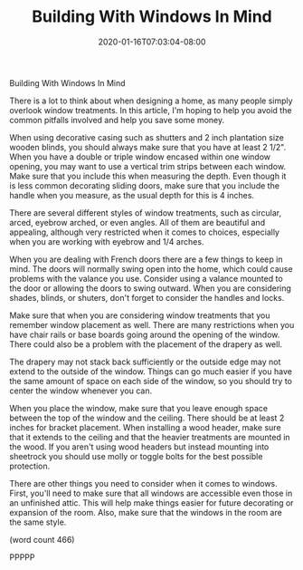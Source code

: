 ﻿---
title: "Building With Windows In Mind"
date: 2020-01-16T07:03:04-08:00
description: "Mini Blinds or Wood Shutters Tips for Web Success"
featured_image: "/images/Mini Blinds or Wood Shutters.jpg"
tags: ["Mini Blinds or Wood Shutters"]
---

Building With Windows In Mind

There is a lot to think about when designing a home,
as many people simply overlook window treatments.  In
this article, I'm hoping to help you avoid the common
pitfalls involved and help you save some money.

When using decorative casing such as shutters and 2
inch plantation size wooden blinds, you should always
make sure that you have at least 2 1/2".  When you 
have a double or triple window encased within one
window opening, you may want to use a vertical trim
strips between each window.  Make sure that you include
this when measuring the depth.  Even though it is less
common decorating sliding doors, make sure that you
include the handle when you measure, as the usual
depth for this is 4 inches.

There are several different styles of window treatments,
such as circular, arced, eyebrow arched, or even
angles.  All of them are beautiful and appealing,
although very restricted when it comes to choices,
especially when you are working with eyebrow and 1/4
arches.

When you are dealing with French doors there are a
few things to keep in mind.  The doors will normally
swing open into the home, which could cause problems
with the valance you use.  Consider using a valance
mounted to the door or allowing the doors to swing
outward.  When you are considering shades, blinds,
or shuters, don't forget to consider the handles and
locks.

Make sure that when you are considering window 
treatments that you remember window placement as
well.  There are many restrictions when you have
chair rails or base boards going around the opening
of the window.  There could also be a problem with
the placement of the drapery as well.

The drapery may not stack back sufficiently or the
outside edge may not extend to the outside of the
window. Things can go much easier if you have the
same amount of space on each side of the window, so
you should try to center the window whenever you 
can.

When you place the window, make sure that you leave
enough space between the top of the window and the
ceiling.  There should be at least 2 inches for
bracket placement.  When installing a wood header,
make sure that it extends to the ceiling and that
the heavier treatments are mounted in the wood.  If
you aren't using wood headers but instead mounting
into sheetrock you should use molly or toggle 
bolts for the best possible protection.

There are other things you need to consider when
it comes to windows.  First, you'll need to make
sure that all windows are accessible even those in
an unfinished attic.  This will help make things
easier for future decorating or expansion of the
room.  Also, make sure that the windows in the
room are the same style.

(word count 466)

PPPPP
